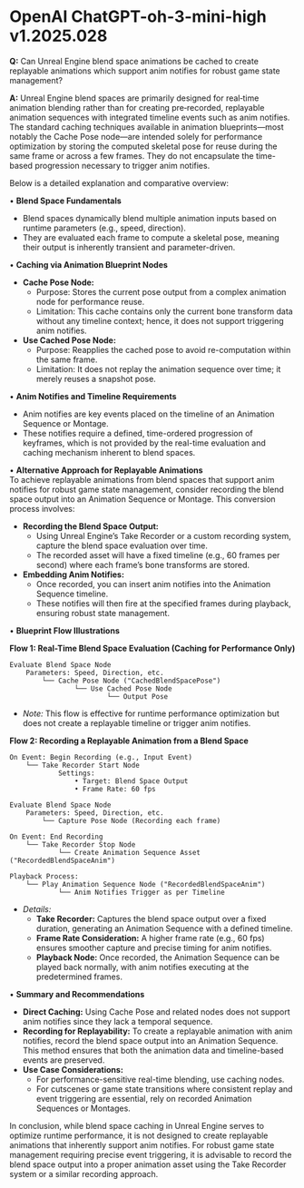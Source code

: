 # OpenAI ChatGPT-oh-3-mini-high v1.2025.028

**Q:** Can Unreal Engine blend space animations be cached to create replayable animations which support anim notifies for robust game state management?

**A:** Unreal Engine blend spaces are primarily designed for real‐time animation blending rather than for creating pre‐recorded, replayable animation sequences with integrated timeline events such as anim notifies. The standard caching techniques available in animation blueprints—most notably the Cache Pose node—are intended solely for performance optimization by storing the computed skeletal pose for reuse during the same frame or across a few frames. They do not encapsulate the time-based progression necessary to trigger anim notifies.

Below is a detailed explanation and comparative overview:

• **Blend Space Fundamentals**  
  - Blend spaces dynamically blend multiple animation inputs based on runtime parameters (e.g., speed, direction).  
  - They are evaluated each frame to compute a skeletal pose, meaning their output is inherently transient and parameter-driven.

• **Caching via Animation Blueprint Nodes**  
  - **Cache Pose Node:**  
    - Purpose: Stores the current pose output from a complex animation node for performance reuse.  
    - Limitation: This cache contains only the current bone transform data without any timeline context; hence, it does not support triggering anim notifies.
  - **Use Cached Pose Node:**  
    - Purpose: Reapplies the cached pose to avoid re-computation within the same frame.  
    - Limitation: It does not replay the animation sequence over time; it merely reuses a snapshot pose.

• **Anim Notifies and Timeline Requirements**  
  - Anim notifies are key events placed on the timeline of an Animation Sequence or Montage.  
  - These notifies require a defined, time-ordered progression of keyframes, which is not provided by the real-time evaluation and caching mechanism inherent to blend spaces.

• **Alternative Approach for Replayable Animations**  
  To achieve replayable animations from blend spaces that support anim notifies for robust game state management, consider recording the blend space output into an Animation Sequence or Montage. This conversion process involves:
  - **Recording the Blend Space Output:**  
    - Using Unreal Engine’s Take Recorder or a custom recording system, capture the blend space evaluation over time.  
    - The recorded asset will have a fixed timeline (e.g., 60 frames per second) where each frame’s bone transforms are stored.
  - **Embedding Anim Notifies:**  
    - Once recorded, you can insert anim notifies into the Animation Sequence timeline.  
    - These notifies will then fire at the specified frames during playback, ensuring robust state management.

• **Blueprint Flow Illustrations**

  **Flow 1: Real-Time Blend Space Evaluation (Caching for Performance Only)**  
  ```
  Evaluate Blend Space Node
      Parameters: Speed, Direction, etc.
          └── Cache Pose Node ("CachedBlendSpacePose")
                  └── Use Cached Pose Node
                          └── Output Pose
  ```
  - *Note:* This flow is effective for runtime performance optimization but does not create a replayable timeline or trigger anim notifies.

  **Flow 2: Recording a Replayable Animation from a Blend Space**  
  ```
  On Event: Begin Recording (e.g., Input Event)
      └── Take Recorder Start Node
              Settings:
                  • Target: Blend Space Output
                  • Frame Rate: 60 fps
                  
  Evaluate Blend Space Node
      Parameters: Speed, Direction, etc.
          └── Capture Pose Node (Recording each frame)
  
  On Event: End Recording
      └── Take Recorder Stop Node
              └── Create Animation Sequence Asset ("RecordedBlendSpaceAnim")
  
  Playback Process:
      └── Play Animation Sequence Node ("RecordedBlendSpaceAnim")
              └── Anim Notifies Trigger as per Timeline
  ```
  - *Details:*  
    - **Take Recorder:** Captures the blend space output over a fixed duration, generating an Animation Sequence with a defined timeline.  
    - **Frame Rate Consideration:** A higher frame rate (e.g., 60 fps) ensures smoother capture and precise timing for anim notifies.  
    - **Playback Node:** Once recorded, the Animation Sequence can be played back normally, with anim notifies executing at the predetermined frames.

• **Summary and Recommendations**  
  - **Direct Caching:** Using Cache Pose and related nodes does not support anim notifies since they lack a temporal sequence.  
  - **Recording for Replayability:** To create a replayable animation with anim notifies, record the blend space output into an Animation Sequence. This method ensures that both the animation data and timeline-based events are preserved.  
  - **Use Case Considerations:**  
    - For performance-sensitive real-time blending, use caching nodes.  
    - For cutscenes or game state transitions where consistent replay and event triggering are essential, rely on recorded Animation Sequences or Montages.

In conclusion, while blend space caching in Unreal Engine serves to optimize runtime performance, it is not designed to create replayable animations that inherently support anim notifies. For robust game state management requiring precise event triggering, it is advisable to record the blend space output into a proper animation asset using the Take Recorder system or a similar recording approach.
